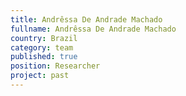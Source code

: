 ```yaml
---
title: Andrêssa De Andrade Machado
fullname: Andrêssa De Andrade Machado
country: Brazil
category: team
published: true
position: Researcher
project: past
---
```

